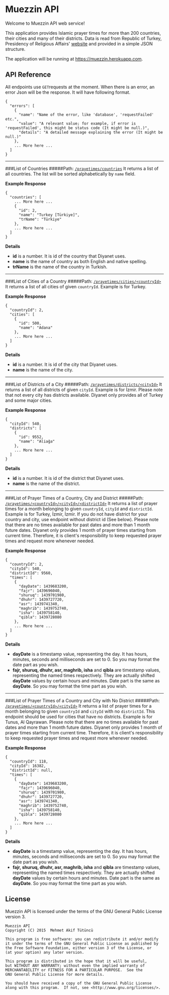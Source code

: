 Muezzin API
=================================

Welcome to Muezzin API web service!

This application provides Islamic prayer times for more than 200 countries, their cities and many of their districts. Data is read from Republic of Turkey, Presidency of Religious Affairs' [website](http://www.diyanet.gov.tr) and provided in a simple JSON structure.

The application will be running at https://muezzin.herokuapp.com.

API Reference
--------------
All endpoints use ```GET```requests at the moment. When there is an error, an error Json will be the response. It will have following format.

```
{
  "errors": [
    {
      "name": "Name of the error, like 'database', 'requestFailed' etc.",
      "value": "A relevant value; for example, if error is 'requestFailed', this might be status code (It might be null.)",
      "details": "A detailed message explaining the error (It might be null.)"
    },
    ... More here ...
  ]
}
```

****

###List of Countries
#####Path: [```/prayetimes/countries```](https://muezzin.herokuapp.com/prayertimes/countries)
It returns a list of all countries. The list will be sorted alphabetically by ```name``` field.

**Example Response**
```
{
  "countries": [
    ... More here ...
    {
      "id": 2,
      "name": "Turkey [Türkiye]",
      "trName": "Türkiye"
    },
    ... More here ...
  ]
}
```

**Details**

* **id** is a number. It is id of the country that Diyanet uses.
* **name** is the name of country as both English and native spelling.
* **trName** is the name of the country in Turkish.

****

###List of Cities of a Country
#####Path: [```/prayetimes/cities/<countryId>```](https://muezzin.herokuapp.com/prayertimes/cities/2)
It returns a list of all cities of given ```countryId```. Example is for Turkey.

**Example Response**
```
{
  "countryId": 2,
  "cities": [
    {
      "id": 500,
      "name": "Adana"
    },
    ... More here ...
  ]
}
```

**Details**

* **id** is a number. It is id of the city that Diyanet uses.
* **name** is the name of the city.

****

###List of Districts of a City
#####Path: [```/prayetimes/districts/<cityId>```](https://muezzin.herokuapp.com/prayertimes/districts/540)
It returns a list of all districts of given ```cityId```. Example is for İzmir. Please note that not every city has districts available. Diyanet only provides all of Turkey and some major cities.

**Example Response**
```
{
  "cityId": 540,
  "districts": [
    {
      "id": 9552,
      "name": "Aliağa"
    },
    ... More here ...
  ]
}
```

**Details**

* **id** is a number. It is id of the district that Diyanet uses.
* **name** is the name of the district.

****

###List of Prayer Times of a Country, City and District
#####Path: [```/prayetimes/<countryId>/<cityId>/<districtId>```](https://muezzin.herokuapp.com/prayertimes/2/540/9560)
It returns a list of prayer times for a month belonging to given ```countryId```, ```cityId``` and ```districtId```. Example is for Turkey, İzmir, İzmir. If you do not have district for your country and city, use endpoint without district id (See below). Please note that there are no times available for past dates and more than 1 month future dates. Diyanet only provides 1 month of prayer times starting from current time. Therefore, it is client's responsibility to keep requested prayer times and request more whenever needed.

**Example Response**
```
{
  "countryId": 2,
  "cityId": 540,
  "districtId": 9560,
  "times": [
    {
      "dayDate": 1439683200,
      "fajr": 1439696040,
      "shuruq": 1439701980,
      "dhuhr": 1439727720,
      "asr": 1439741340,
      "maghrib": 1439752740,
      "isha": 1439758140,
      "qibla": 1439728080
    },
    ... More here ...
  ]
}
```

**Details**

* **dayDate** is a timestamp value, representing the day. It has hours, minutes, seconds and milliseconds are set to 0. So you may format the date part as you wish.
* **fajr, shuruq, dhuhr, asr, maghrib, isha** and **qibla** are timestamp values, representing the named times respectively. They are actually shifted **dayDate** values by certain hours and minutes. Date part is the same as **dayDate**. So you may format the time part as you wish.

****

###List of Prayer Times of a Country and City with No District
#####Path: [```/prayetimes/<countryId>/<cityId>```](https://muezzin.herokuapp.com/prayertimes/118/16382)
It returns a list of prayer times for a month belonging to given ```countryId``` and ```cityId``` with no ```districtId```. This endpoint should be used for cities that have no districts. Example is for Tunus, Al Qayrawan. Please note that there are no times available for past dates and more than 1 month future dates. Diyanet only provides 1 month of prayer times starting from current time. Therefore, it is client's responsibility to keep requested prayer times and request more whenever needed.

**Example Response**
```
{
  "countryId": 118,
  "cityId": 16382,
  "districtId": null,
  "times": [
    {
      "dayDate": 1439683200,
      "fajr": 1439696040,
      "shuruq": 1439701980,
      "dhuhr": 1439727720,
      "asr": 1439741340,
      "maghrib": 1439752740,
      "isha": 1439758140,
      "qibla": 1439728080
    },
    ... More here ...
  ]
}
```

**Details**

* **dayDate** is a timestamp value, representing the day. It has hours, minutes, seconds and milliseconds are set to 0. So you may format the date part as you wish.
* **fajr, shuruq, dhuhr, asr, maghrib, isha** and **qibla** are timestamp values, representing the named times respectively. They are actually shifted **dayDate** values by certain hours and minutes. Date part is the same as **dayDate**. So you may format the time part as you wish.

License
--------------
Muezzin API is licensed under the terms of the GNU General Public License version 3.

```
Muezzin API
Copyright (C) 2015  Mehmet Akif Tütüncü

This program is free software: you can redistribute it and/or modify
it under the terms of the GNU General Public License as published by
the Free Software Foundation, either version 3 of the License, or
(at your option) any later version.

This program is distributed in the hope that it will be useful,
but WITHOUT ANY WARRANTY; without even the implied warranty of
MERCHANTABILITY or FITNESS FOR A PARTICULAR PURPOSE.  See the
GNU General Public License for more details.

You should have received a copy of the GNU General Public License
along with this program.  If not, see <http://www.gnu.org/licenses/>.
```
